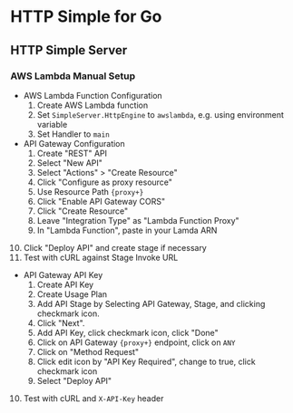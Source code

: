 # HTTP Simple for Go

## HTTP Simple Server

### AWS Lambda Manual Setup

* AWS Lambda Function Configuration
  1. Create AWS Lambda function
  2. Set `SimpleServer.HttpEngine` to `awslambda`, e.g. using environment variable
  4. Set Handler to `main`
* API Gateway Configuration
  1. Create "REST" API
  2. Select "New API"
  3. Select "Actions" > "Create Resource"
  4. Click "Configure as proxy resource"
  5. Use Resource Path `{proxy+}`
  6. Click "Enable API Gateway CORS"
  7. Click "Create Resource"
  8. Leave "Integration Type" as "Lambda Function Proxy"
  9. In "Lambda Function", paste in your Lamda ARN
 10. Click "Deploy API" and create stage if necessary
 11. Test with cURL against Stage Invoke URL
* API Gateway API Key
  1. Create API Key
  2. Create Usage Plan
  3. Add API Stage by Selecting API Gateway, Stage, and clicking checkmark icon.
  4. Click "Next".
  5. Add API Key, click checkmark icon, click "Done"
  6. Click on API Gateway `{proxy+}` endpoint, click on `ANY`
  7. Click on "Method Request"
  8. Click edit icon by "API Key Required", change to true, click checkmark icon
  9. Select "Deploy API"
 10. Test with cURL and `X-API-Key` header

